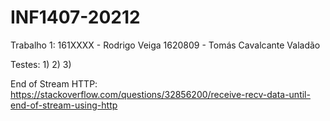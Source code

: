 # INF1407-20212

Trabalho 1:
161XXXX - Rodrigo Veiga
1620809 - Tomás Cavalcante Valadão


Testes:
1)
2)
3)


End of Stream HTTP:
https://stackoverflow.com/questions/32856200/receive-recv-data-until-end-of-stream-using-http
